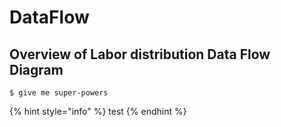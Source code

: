 # DataFlow

## Overview of Labor distribution Data Flow Diagram



```
$ give me super-powers
```

{% hint style="info" %}
test
{% endhint %}




